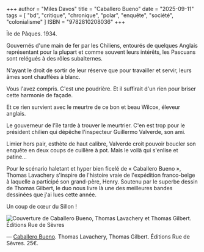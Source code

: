 +++
author = "Miles Davos"
title = "Caballero Bueno"
date = "2025-09-11"
tags = [
    "bd", "critique", "chronique", "polar", "enquête", "société", "colonialisme" 
]
ISBN = "9782810208036"
+++

Île de Pâques. 1934.

Gouvernés d'une main de fer par les Chiliens, entourés de quelques Anglais représentant pour la plupart et comme souvent leurs intérêts, les Pascuans sont relégués à des rôles subalternes.

N'ayant le droit de sortir de leur réserve que pour travailler et servir, leurs âmes sont chauffées à blanc.

Vous l'avez compris. C'est une poudrière. Et il suffirait d'un rien pour briser cette harmonie de façade.

Et ce rien survient avec le meurtre de ce bon et beau Wilcox, éleveur anglais.

Le gouverneur de l'île tarde à trouver le meurtrier. C'en est trop pour le président chilien qui dépêche l'inspecteur Guillermo Valverde, son ami.

Limier hors pair, esthète de haut calibre, Valverde croit pouvoir boucler son enquête en deux coups de cuillère à pot. Mais le voilà qui s'enlise et patine…

Pour le scénario haletant et hyper bien ficelé de « Caballero Bueno », Thomas Lavachery s'inspire de l'histoire vraie de l'expédition franco-belge à laquelle a participé son grand-père, Henry. Soutenu par le superbe dessin de Thomas Gilbert, le duo nous livre là une des meilleures bandes dessinées que j'ai lues cette année.

Un coup de cœur du Sillon !

![Couverture de Caballero Bueno, Thomas Lavachery et Thomas Gilbert. Éditions Rue de Sèvres](/images/caballero-bueno.jpeg)

—
[Caballero Bueno](https://www.editions-ruedesevres.fr/Caballero-Bueno-Une-enquete-de-l-inspecteur-Valverde). Thomas Lavachery, Thomas Gilbert. Éditions Rue de Sèvres. 25€.
